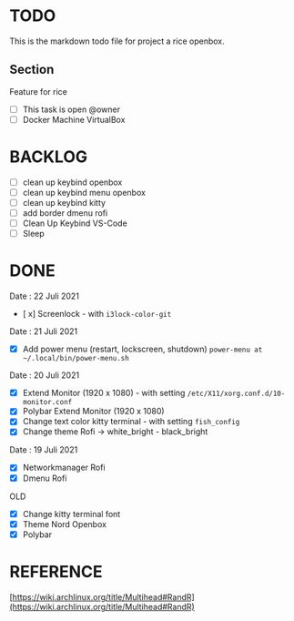 # TODO

This is the markdown todo file for project a rice openbox.

## Section

Feature for rice
- [ ] This task is open @owner
- [ ] Docker Machine VirtualBox

# BACKLOG

- [ ] clean up keybind openbox
- [ ] clean up keybind menu openbox
- [ ] clean up keybind kitty
- [ ] add border dmenu rofi
- [ ] Clean Up Keybind VS-Code
- [ ] Sleep

# DONE
Date : 22 Juli 2021
- [ x] Screenlock - with `i3lock-color-git`

Date : 21 Juli 2021
- [x] Add power menu (restart, lockscreen, shutdown) `power-menu at ~/.local/bin/power-menu.sh`

Date : 20 Juli 2021
- [x] Extend Monitor (1920 x 1080) - with setting `/etc/X11/xorg.conf.d/10-monitor.conf `
- [x] Polybar Extend Monitor (1920 x 1080)
- [x] Change text color kitty terminal - with setting `fish_config`
- [x] Change theme Rofi -> white_bright - black_bright

Date : 19 Juli 2021
- [x] Networkmanager Rofi
- [x] Dmenu Rofi

OLD
- [x] Change kitty terminal font
- [x] Theme Nord Openbox
- [x] Polybar

# REFERENCE

[https://wiki.archlinux.org/title/Multihead#RandR](https://wiki.archlinux.org/title/Multihead#RandR)
